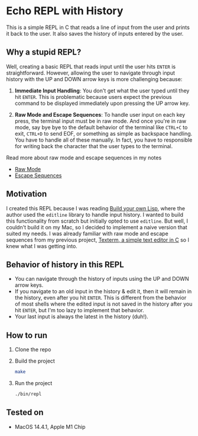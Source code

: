 # Echo REPL with History

This is a simple REPL in C that reads a line of input from the user and prints it back to the user. It also saves the history of inputs entered by the user.

## Why a stupid REPL?

Well, creating a basic REPL that reads input until the user hits `ENTER` is straightforward. However, allowing the user to navigate through input history with the UP and DOWN arrow keys is more challenging because:

1. **Immediate Input Handling**: You don't get what the user typed until they hit `ENTER`. This is problematic because users expect the previous command to be displayed immediately upon pressing the UP arrow key.

2. **Raw Mode and Escape Sequences**: To handle user input on each key press, the terminal input must be in raw mode. And once you're in raw mode, say bye bye to the default behavior of the terminal like `CTRL+C` to exit, `CTRL+D` to send EOF, or something as simple as backspace handling. You have to handle all of these manually. In fact, you have to responsible for writing back the character that the user types to the terminal.

Read more about raw mode and escape sequences in my notes

- [Raw Mode](/notes/raw-mode.md)
- [Escape Sequences](/notes/escape-sequences.md)

## Motivation

I created this REPL because I was reading [Build your own Lisp](http://www.buildyourownlisp.com/), where the author used the `editline` library to handle input history. I wanted to build this functionality from scratch but initially opted to use `editline`. But well, I couldn't build it on my Mac, so I decided to implement a naive version that suited my needs. I was already familiar with raw mode and escape sequences from my previous project, [Texterm, a simple text editor in C](https://github.com/biraj21/texterm) so I knew what I was getting into.

## Behavior of history in this REPL

- You can navigate through the history of inputs using the UP and DOWN arrow keys.
- If you navigate to an old input in the history & edit it, then it will remain in the history, even after you hit `ENTER`. This is different from the behavior of most shells where the edited input is not saved in the history after you hit `ENTER`, but I'm too lazy to implement that behavior.
- Your last input is always the latest in the history (duh!).

## How to run

1. Clone the repo

2. Build the project

   ```bash
   make
   ```

3. Run the project

   ```bash
   ./bin/repl
   ```

## Tested on
- MacOS 14.4.1, Apple M1 Chip